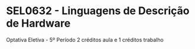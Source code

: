 # SEL0632 - Linguagens de Descrição de Hardware
Optativa Eletiva - 5º Período
2 créditos aula e 1 créditos trabalho
